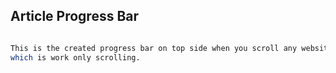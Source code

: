 ## Article Progress Bar

```bash

This is the created progress bar on top side when you scroll any website
which is work only scrolling. 

```